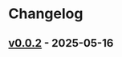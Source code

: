# Changelog

## [v0.0.2](https://github.com/takaishi/tftargets/compare/v0.0.1...v0.0.2) - 2025-05-16

